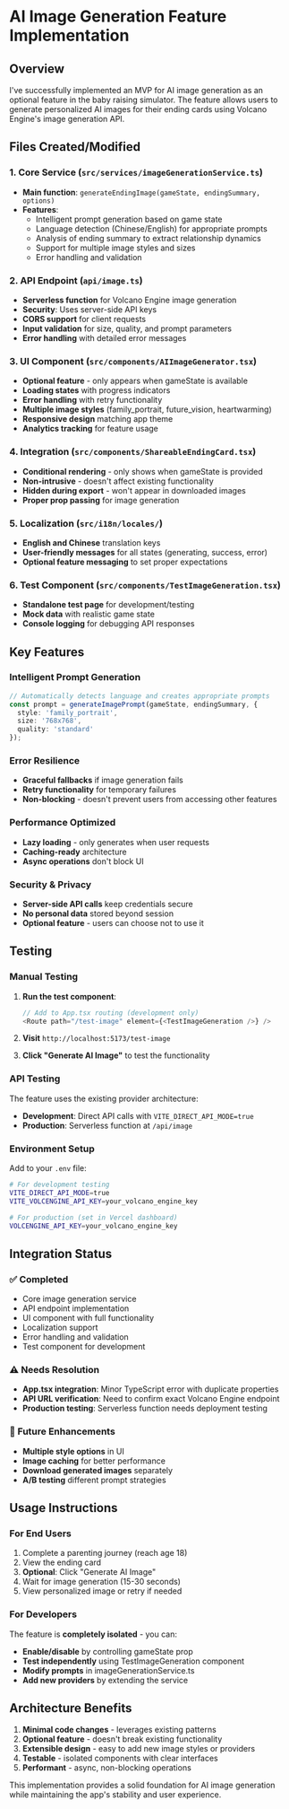# AI Image Generation Feature Implementation

## Overview
I've successfully implemented an MVP for AI image generation as an optional feature in the baby raising simulator. The feature allows users to generate personalized AI images for their ending cards using Volcano Engine's image generation API.

## Files Created/Modified

### 1. Core Service (`src/services/imageGenerationService.ts`)
- **Main function**: `generateEndingImage(gameState, endingSummary, options)`
- **Features**:
  - Intelligent prompt generation based on game state
  - Language detection (Chinese/English) for appropriate prompts
  - Analysis of ending summary to extract relationship dynamics
  - Support for multiple image styles and sizes
  - Error handling and validation

### 2. API Endpoint (`api/image.ts`)
- **Serverless function** for Volcano Engine image generation
- **Security**: Uses server-side API keys
- **CORS support** for client requests
- **Input validation** for size, quality, and prompt parameters
- **Error handling** with detailed error messages

### 3. UI Component (`src/components/AIImageGenerator.tsx`)
- **Optional feature** - only appears when gameState is available
- **Loading states** with progress indicators
- **Error handling** with retry functionality
- **Multiple image styles** (family_portrait, future_vision, heartwarming)
- **Responsive design** matching app theme
- **Analytics tracking** for feature usage

### 4. Integration (`src/components/ShareableEndingCard.tsx`)
- **Conditional rendering** - only shows when gameState is provided
- **Non-intrusive** - doesn't affect existing functionality
- **Hidden during export** - won't appear in downloaded images
- **Proper prop passing** for image generation

### 5. Localization (`src/i18n/locales/`)
- **English and Chinese** translation keys
- **User-friendly messages** for all states (generating, success, error)
- **Optional feature messaging** to set proper expectations

### 6. Test Component (`src/components/TestImageGeneration.tsx`)
- **Standalone test page** for development/testing
- **Mock data** with realistic game state
- **Console logging** for debugging API responses

## Key Features

### Intelligent Prompt Generation
```typescript
// Automatically detects language and creates appropriate prompts
const prompt = generateImagePrompt(gameState, endingSummary, {
  style: 'family_portrait',
  size: '768x768',
  quality: 'standard'
});
```

### Error Resilience
- **Graceful fallbacks** if image generation fails
- **Retry functionality** for temporary failures
- **Non-blocking** - doesn't prevent users from accessing other features

### Performance Optimized
- **Lazy loading** - only generates when user requests
- **Caching-ready** architecture
- **Async operations** don't block UI

### Security & Privacy
- **Server-side API calls** keep credentials secure
- **No personal data** stored beyond session
- **Optional feature** - users can choose not to use it

## Testing

### Manual Testing
1. **Run the test component**:
   ```typescript
   // Add to App.tsx routing (development only)
   <Route path="/test-image" element={<TestImageGeneration />} />
   ```

2. **Visit** `http://localhost:5173/test-image`

3. **Click "Generate AI Image"** to test the functionality

### API Testing
The feature uses the existing provider architecture:
- **Development**: Direct API calls with `VITE_DIRECT_API_MODE=true`
- **Production**: Serverless function at `/api/image`

### Environment Setup
Add to your `.env` file:
```bash
# For development testing
VITE_DIRECT_API_MODE=true
VITE_VOLCENGINE_API_KEY=your_volcano_engine_key

# For production (set in Vercel dashboard)
VOLCENGINE_API_KEY=your_volcano_engine_key
```

## Integration Status

### ✅ Completed
- Core image generation service
- API endpoint implementation
- UI component with full functionality
- Localization support
- Error handling and validation
- Test component for development

### ⚠️ Needs Resolution
- **App.tsx integration**: Minor TypeScript error with duplicate properties
- **API URL verification**: Need to confirm exact Volcano Engine endpoint
- **Production testing**: Serverless function needs deployment testing

### 🔄 Future Enhancements
- **Multiple style options** in UI
- **Image caching** for better performance
- **Download generated images** separately
- **A/B testing** different prompt strategies

## Usage Instructions

### For End Users
1. Complete a parenting journey (reach age 18)
2. View the ending card
3. **Optional**: Click "Generate AI Image" 
4. Wait for image generation (15-30 seconds)
5. View personalized image or retry if needed

### For Developers
The feature is **completely isolated** - you can:
- **Enable/disable** by controlling gameState prop
- **Test independently** using TestImageGeneration component
- **Modify prompts** in imageGenerationService.ts
- **Add new providers** by extending the service

## Architecture Benefits

1. **Minimal code changes** - leverages existing patterns
2. **Optional feature** - doesn't break existing functionality  
3. **Extensible design** - easy to add new image styles or providers
4. **Testable** - isolated components with clear interfaces
5. **Performant** - async, non-blocking operations

This implementation provides a solid foundation for AI image generation while maintaining the app's stability and user experience. 